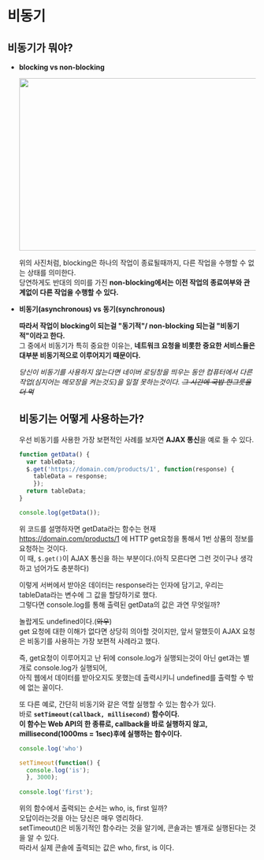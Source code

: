 # 비동기

  ## 비동기가 뭐야?
- **blocking vs non-blocking**

  <img src="https://user-images.githubusercontent.com/87476435/142168836-9996e831-dd80-41fa-90ef-cfd0ef1be42c.png" width="500" height="350">

   위의 사진처럼, blocking은 하나의 작업이 종료될때까지, 다른 작업을 수행할 수 없는 상태를 의미한다.<br>
   당연하게도 반대의 의미를 가진 **non-blocking에서는 이전 작업의 종료여부와 관계없이 다른 작업을 수행할 수 있다.**
 
- **비동기(asynchronous) vs 동기(synchronous)**
  
  **따라서 작업이 blocking이 되는걸 "동기적"/ non-blocking 되는걸 "비동기적"이라고 한다.**<br>
  그 중에서 비동기가 특히 중요한 이유는, **네트워크 요청을 비롯한 중요한 서비스들은 대부분 비동기적으로 이루어지기 때문이다.**
  
  *당신이 비동기를 사용하지 않는다면 네이버 로딩창을 띄우는 동안 컴퓨터에서 다른 작업(심지어는 메모장을 켜는것도)을 일절 못하는것이다. ~~그 시간에 국밥 한그릇을 더 먹~~*
  
  ## 비동기는 어떻게 사용하는가?
  
  우선 비동기를 사용한 가장 보편적인 사례를 보자면 **AJAX 통신**을 예로 들 수 있다.
  
  ```jsx
  function getData() {
    var tableData;
    $.get('https://domain.com/products/1', function(response) {
      tableData = response;
      });
    return tableData;
  }
  
  console.log(getData());
  ```
  위 코드를 설명하자면 getData라는 함수는 현재 https://domain.com/products/1 에 HTTP get요청을 통해서 1번 상품의 정보를 요청하는 것이다.
  <br>이 때, `$.get()`이 AJAX 통신을 하는 부분이다.(아직 모른다면 그런 것이구나 생각하고 넘어가도 충분하다)<br>
  
  이렇게 서버에서 받아온 데이터는 response라는 인자에 담기고, 우리는 tableData라는 변수에 그 값을 할당하기로 했다.<br>
  그렇다면 console.log를 통해 출력된 getData의 값은 과연 무엇일까?
  
  놀랍게도 undefined이다.(~~와우~~)<br>
  get 요청에 대한 이해가 없다면 상당히 의아할 것이지만, 앞서 말했듯이 AJAX 요청은 비동기를 사용하는 가장 보편적 사례라고 했다.
  
  즉, get요청이 이루어지고 난 뒤에 console.log가 실행되는것이 아닌 get과는 별개로 console.log가 실행되어,<br> 
  아직 웹에서 데이터를 받아오지도 못했는데 출력시키니 undefined를 출력할 수 밖에 없는 꼴이다.
 
  또 다른 예로, 간단히 비동기와 같은 역할 실행할 수 있는 함수가 있다.<br>
  바로 **`setTimeout(callback, millisecond)` 함수이다.<br>
  이 함수는 Web API의 한 종류로, callback을 바로 실행하지 않고, millisecond(1000ms = 1sec)후에 실행하는 함수이다.**
  ```jsx
  console.log('who')
  
  setTimeout(function() {
    console.log('is');
    }, 3000);
    
  console.log('first');
  ```
  위의 함수에서 출력되는 순서는 who, is, first 일까?<br>
  오답이라는것을 아는 당신은 매우 영리하다.<br> 
  setTimeout()은 비동기적인 함수라는 것을 알기에, 콘솔과는 별개로 실행된다는 것을 알 수 있다.<br>
  따라서 실제 콘솔에 출력되는 값은 who, first, is 이다.
  
  
